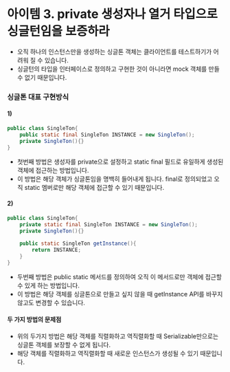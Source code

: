 # 아이템 3. private 생성자나 열거 타입으로 싱글턴임을 보증하라
- 오직 하나의 인스턴스만을 생성하는 싱글톤 객체는 클라이언트를 테스트하기가 어려워 질 수 있습니다.
- 싱글턴의 타입을 인터페이스로 정의하고 구현한 것이 아니라면 mock 객체를 만들 수 없기 때문입니다.

### 싱글톤 대표 구현방식
#### 1)

```java
public class SingleTon{
    public static final SingleTon INSTANCE = new SingleTon();
    private SingleTon(){}
}
```
- 첫번째 방법은 생성자를 private으로 설정하고 static final 필드로 유일하게 생성된 객체에 접근하는 방법입니다.
- 이 방법은 해당 객체가 싱글톤임을 명백히 들어내게 됩니다. final로 정의되었고 오직 static 멤버로만 해당 객체에 접근할 수 있기 때문입니다.

#### 2)

```java
public class SingleTon{
    private static final SingleTon INSTANCE = new SingleTon();
    private SingleTon(){}
    
    public static SingleTon getInstance(){
        return INSTANCE;
    }   
}
```   
- 두번째 방법은 public static 메서드를 정의하여 오직 이 메서드로만 객체에 접근할 수 있게 하는 방법입니다.
- 이 방법은 해당 객체를 싱글톤으로 만들고 싶지 않을 때 getInstance API를 바꾸지 않고도 변경할 수 있습니다.

#### 두 가지 방법의 문제점
- 위의 두가지 방법은 해당 객체를 직렬화하고 역직렬화할 때 Serializable만으로는 싱글톤 객체를 보장할 수 없게 됩니다.
- 해당 객체를 직렬화하고 역직렬화할 때 새로운 인스턴스가 생성될 수 있기 때문입니다.